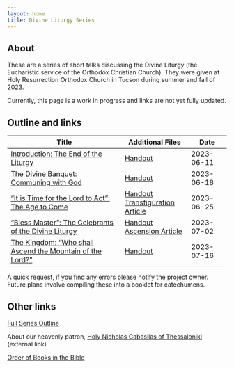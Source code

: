 ```yaml
---
layout: home
title: Divine Liturgy Series
---
```


## About
These are a  series of short talks discussing the Divine Liturgy (the Eucharistic service of the Orthodox Christian Church).
They were given at Holy Resurrection Orthodox Church in Tucson during summer and fall of 2023.

Currently, this page is a work in progress and links are not yet fully updated.

## Outline and links

Title | Additional Files | Date 
---|---|---
[Introduction: The End of the Liturgy](docs/01%20Introduction.pdf) | [Handout](docs/01H%20Introduction.pdf) | 2023-06-11
[The Divine Banquet: Communing with God](docs/02%20Divine%20Banquet.pdf) |  [Handout](docs/02H%20Divine%20Banquet.pdf) | 2023-06-18
[“It is Time for the Lord to Act”: The Age to Come](docs/03%20Time%20for%20the%20Lord%20to%20Act.pdf) | [Handout](docs/03H%20Time%20for%20the%20Lord%20to%20Act.pdf) <br> [Transfiguration Article](docs/Articles%20on%20Feasts/transfiguration_2021.html)| 2023-06-25
[“Bless Master”: The Celebrants of the Divine Liturgy](docs/04%20Bless%20Master.pdf) | [Handout](docs/04H%20Bless%20Master.pdf) <br>[Ascension Article](docs/Articles%20on%20Feasts/Ascension_2021.html) | 2023-07-02
[The Kingdom: “Who shall Ascend the Mountain of the Lord?”](docs/05%20The%20Kingdom.pdf)|[Handout](docs/05H%20The%20Kingdom.pdf)| 2023-07-16

A quick request, if you find any errors please notify the project owner. Future plans involve compiling these into a booklet for catechumens.

## Other links
[Full Series Outline](Outline.md)  

About our heavenly patron, [Holy Nicholas Cabasilas of Thessaloniki](https://www.oca.org/saints/lives/2023/06/20/103753-venerable-nicholas-cabasilas) (external link)

[Order of Books in the Bible](orderbooks.md) 

